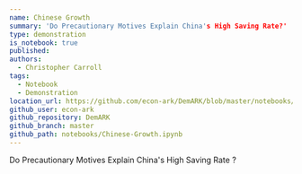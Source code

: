 ```yaml
---
name: Chinese Growth
summary: 'Do Precautionary Motives Explain China's High Saving Rate?'
type: demonstration
is_notebook: true
published:
authors:
  - Christopher Carroll
tags:
  - Notebook
  - Demonstration
location_url: https://github.com/econ-ark/DemARK/blob/master/notebooks/Chinese-Growth.ipynb
github_user: econ-ark
github_repository: DemARK
github_branch: master
github_path: notebooks/Chinese-Growth.ipynb
---
```


Do Precautionary Motives Explain China's High Saving Rate ?

